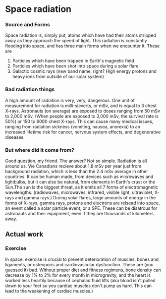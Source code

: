 # Space radiation
### Source and Forms

Space radiation is, simply put, atoms which have had their atoms stripped away as they approach the speed of light. This radiation is constantly flooding into space, and has three main forms when we encounter it. These are
1. Particles which have been trapped in Earth's magnetic field
2. Particles which have been shot into space during a solar flare
3. Galactic cosmic rays (new band name, right? High energy protons and heavy ions from outside of our solar system)
### Bad radiation things
A high amount of radiation is very, very, dangerous. One unit of measurement for radiation is milli-sieverts, or mSv, and is equal to 3 chest X-rays. Astronauts (on average) are exposed to doses ranging from 50 mSv to 2,000 mSv, (When people are exposed to 3,000 mSv, the survival rate is 50%) or 150 to 6000 chest X-rays. This can cause many medical issues, ranging from radiation sickness (vomiting, nausea, anorexia) to an increased lifetime risk for cancer, nervous system effects, and degenerative diseases. 
### But where did it come from?
Good question, my friend. The answer? Not so simple. Radiation is all around us. We Canadians recieve about 1.8 mSv per year just from background radiation, which is less than the 2.4 mSv average in other countries. It can be human made, from devices such as microwaves and lightbulbs, but it can also be natural, from elements in Earth's crust or the Sun.The sun is the biggest threat, as it emits all 7 forms of electromagnetic wavelengths. (radiowaves, microwaves, infrared, visible light, ultraviolet, X-rays and gamma rays.) During solar flares, large amounts of energy in the forms of X-rays, gamma rays, protons and electrons are relsead into space, an event called a solar particle event, or a SPE. These can be disatrous for astronauts and their equipment, even if they are thousands of kilometers away. 

## Actual work
### Exercise
In space, exercise is crucial to prevent deterioration of muscles, bones and ligaments, or osteoporis and cardiovascular dysfunction. These are (you guessed it) bad. Without proper diet and fitness regimens, bone density can decrease by 1% to 2% for every month in microgravity, and the heart is worked less heartily because of cephalad fluid lifts (aka blood isn't pulled down to your feet so you cardiac muscles don't pump as hard. This can lead to the weakening of cardiac muscles.)


